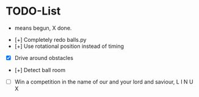 # TODO-List

+ means begun,
X done.

- [+] Completely redo balls.py
- [+] Use rotational position instead of timing
- [X] Drive around obstacles
- [+] Detect ball room
- [ ] Win a competition in the name of our and your lord and saviour, L I N U X
